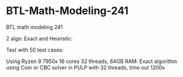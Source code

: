 # BTL-Math-Modeling-241
BTL math modeling 241

2 algo: Exact and Heuristic:

Test with 50 test cases:

Using Ryzen 9 7950x 16 cores 32 threads, 64GB RAM: Exact algorithm using Coin or CBC solver in PULP with 32 threads, time out 1200s
